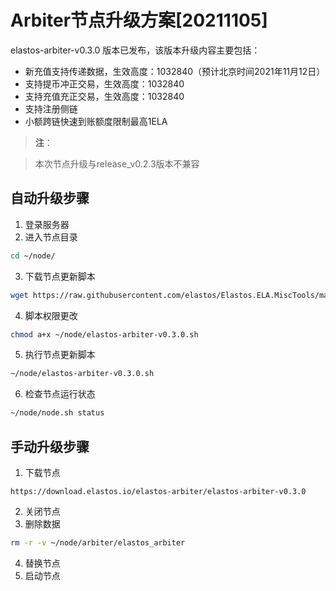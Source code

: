 # Arbiter节点升级方案[20211105]

elastos-arbiter-v0.3.0 版本已发布，该版本升级内容主要包括：
- 新充值支持传递数据，生效高度：1032840（预计北京时间2021年11月12日）
- 支持提币冲正交易，生效高度：1032840
- 支持充值充正交易，生效高度：1032840
- 支持注册侧链
- 小额跨链快速到账额度限制最高1ELA

> **注**：

> 本次节点升级与release_v0.2.3版本不兼容

## 自动升级步骤

1. 登录服务器
2. 进入节点目录

```bash
cd ~/node/
```

3. 下载节点更新脚本

```bash
wget https://raw.githubusercontent.com/elastos/Elastos.ELA.MiscTools/master/upgrade/arbiter/elastos-arbiter-v0.3.0.sh
```
4. 脚本权限更改

```bash
chmod a+x ~/node/elastos-arbiter-v0.3.0.sh
```

5. 执行节点更新脚本

```bash
~/node/elastos-arbiter-v0.3.0.sh
```

6. 检查节点运行状态

```bash
~/node/node.sh status
```


## 手动升级步骤

1. 下载节点

```
https://download.elastos.io/elastos-arbiter/elastos-arbiter-v0.3.0
```

2. 关闭节点
3. 删除数据

```bash
rm -r -v ~/node/arbiter/elastos_arbiter
```
4. 替换节点
5. 启动节点